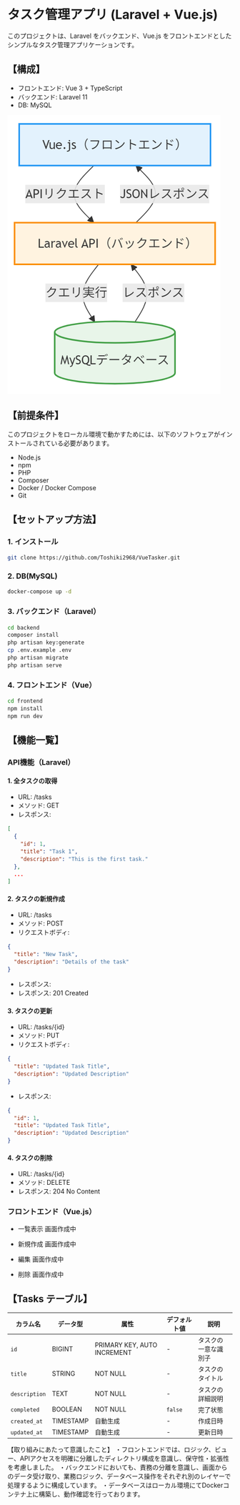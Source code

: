 ﻿
# タスク管理アプリ (Laravel + Vue.js)
このプロジェクトは、Laravel をバックエンド、Vue.js をフロントエンドとしたシンプルなタスク管理アプリケーションです。


## 【構成】
* フロントエンド: Vue 3 + TypeScript
* バックエンド: Laravel 11
* DB: MySQL
<img src="./docs/archetecture.png"/>

## 【前提条件】
このプロジェクトをローカル環境で動かすためには、以下のソフトウェアがインストールされている必要があります。
* Node.js
* npm
* PHP
* Composer
* Docker / Docker Compose
* Git


## 【セットアップ方法】

### 1. インストール
```bash
git clone https://github.com/Toshiki2968/VueTasker.git
```

### 2. DB(MySQL)
```bash
docker-compose up -d
```

### 3. バックエンド（Laravel）

```bash
cd backend
composer install
php artisan key:generate
cp .env.example .env
php artisan migrate
php artisan serve
```

### 4. フロントエンド（Vue）
```bash
cd frontend
npm install
npm run dev
```

## 【機能一覧】
### API機能（Laravel）
#### 1. 全タスクの取得
* URL: /tasks
* メソッド: GET
* レスポンス:

```json
[
  {
    "id": 1,
    "title": "Task 1",
    "description": "This is the first task."
  },
  ...
]
```

#### 2. タスクの新規作成
* URL: /tasks
* メソッド: POST
* リクエストボディ:

```json
{
  "title": "New Task",
  "description": "Details of the task"
}
```

* レスポンス:
* レスポンス: 201 Created

#### 3. タスクの更新
* URL: /tasks/{id}
* メソッド: PUT
* リクエストボディ:

```json
{
  "title": "Updated Task Title",
  "description": "Updated Description"
}
```
* レスポンス:

```json
{
  "id": 1,
  "title": "Updated Task Title",
  "description": "Updated Description"
}
```
#### 4. タスクの削除
* URL: /tasks/{id}
* メソッド: DELETE
* レスポンス: 204 No Content

### フロントエンド（Vue.js）
* 一覧表示
画面作成中

* 新規作成
画面作成中

* 編集
画面作成中

* 削除
画面作成中

## 【Tasks テーブル】

| カラム名      | データ型   | 属性                        | デフォルト値 | 説明                          |
|---------------|------------|-----------------------------|---------------|-------------------------------|
| `id`          | BIGINT     | PRIMARY KEY, AUTO INCREMENT | -             | タスクの一意な識別子           |
| `title`       | STRING     | NOT NULL                    | -             | タスクのタイトル               |
| `description` | TEXT       | NOT NULL                    | -             | タスクの詳細説明               |
| `completed`   | BOOLEAN    | NOT NULL                    | `false`       | 完了状態   |
| `created_at`  | TIMESTAMP  | 自動生成                    | -             | 作成日時 |
| `updated_at`  | TIMESTAMP  | 自動生成                    | -             | 更新日時 |

【取り組みにあたって意識したこと】
・フロントエンドでは、ロジック、ビュー、APIアクセスを明確に分離したディレクトリ構成を意識し、保守性・拡張性を考慮しました。
・バックエンドにおいても、責務の分離を意識し、画面からのデータ受け取り、業務ロジック、データベース操作をそれぞれ別のレイヤーで処理するように構成しています。
・データベースはローカル環境にてDockerコンテナ上に構築し、動作確認を行っております。
